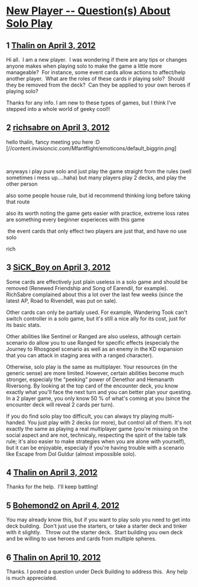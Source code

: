 # [New Player -- Question(s) About Solo Play](https://community.fantasyflightgames.com/topic/62655-new-player-questions-about-solo-play/)

## 1 [Thalin on April 3, 2012](https://community.fantasyflightgames.com/topic/62655-new-player-questions-about-solo-play/?do=findComment&comment=613133)

Hi all.  I am a new player.  I was wondering if there are any tips or changes anyone makes when playing solo to make the game a little more manageable?  For instance, some event cards allow actions to affect/help another player.  What are the roles of these cards ir playing solo?  Should they be removed from the deck?  Can they be applied to your own heroes if playing solo?

Thanks for any info. I am new to these types of games, but I think I've stepped into a whole world of geeky cool!!

## 2 [richsabre on April 3, 2012](https://community.fantasyflightgames.com/topic/62655-new-player-questions-about-solo-play/?do=findComment&comment=613136)

hello thalin, fancy meeting you here :D [//content.invisioncic.com/Mfantflight/emoticons/default_biggrin.png]

 

anyways i play pure solo and just play the game straight from the rules (well sometimes i mess up....haha) but many players play 2 decks, and play the other person

also some people house rule, but id recommend thinking long before taking that route

also its worth noting the game gets easier with practice, extreme loss rates are something every beginner experieces with this game

 the event cards that only effect two players are just that, and have no use solo

rich

## 3 [SiCK_Boy on April 3, 2012](https://community.fantasyflightgames.com/topic/62655-new-player-questions-about-solo-play/?do=findComment&comment=613139)

Some cards are effectively just plain useless in a solo game and should be removed (Renewed Friendship and Song of Earendil, for example). RichSabre complained about this a lot over the last few weeks (since the latest AP, Road to Rivendell, was put on sale).

Other cards can only be partialy used. For example, Wandering Took can't switch controller in a solo game, but it's still a nice ally for its cost, just for its basic stats.

Other abilities like Sentinel or Ranged are also useless, although certain scenario do allow you to use Ranged for specific effects (especialy the Journey to Rhosgopel scenario as well as an enemy in the KD expansion that you can attack in staging area with a ranged character).

Otherwise, solo play is the same as multiplayer. Your resources (in the generic sense) are more limited. However, certain abilities become much stronger, especialy the "peeking" power of Denethor and Hemanarth Riversong. By looking at the top card of the encounter deck, you know exactly what you'll face the next turn and you can better plan your questing. In a 2 player game, you only know 50 % of what's coming at you (since the encounter deck will reveal 2 cards per turn).

If you do find solo play too difficult, you can always try playing multi-handed. You just play with 2 decks (or more), but control all of them. It's not exactly the same as playing a real multiplayer game (you're missing on the social aspect and are not, technicaly, respecting the spirit of the table talk rule; it's also easier to make strategies when you are alone with yourself), but it can be enjoyable, especialy if you're having trouble with a scenario like Escape from Dol Guldur (almost impossible solo).

## 4 [Thalin on April 3, 2012](https://community.fantasyflightgames.com/topic/62655-new-player-questions-about-solo-play/?do=findComment&comment=613190)

Thanks for the help.  I'll keep battling!

## 5 [Bohemond2 on April 4, 2012](https://community.fantasyflightgames.com/topic/62655-new-player-questions-about-solo-play/?do=findComment&comment=613211)

You may already know this, but if you want to play solo you need to get into deck building.  Don't just use the starters, or take a starter deck and tinker with it slightly.   Throw out the starter deck.  Start building you own deck and be willing to use heroes and cards from multiple spheres. 

## 6 [Thalin on April 10, 2012](https://community.fantasyflightgames.com/topic/62655-new-player-questions-about-solo-play/?do=findComment&comment=615876)

Thanks. I posted a question under Deck Building to address this.  Any help is much appreciated.

